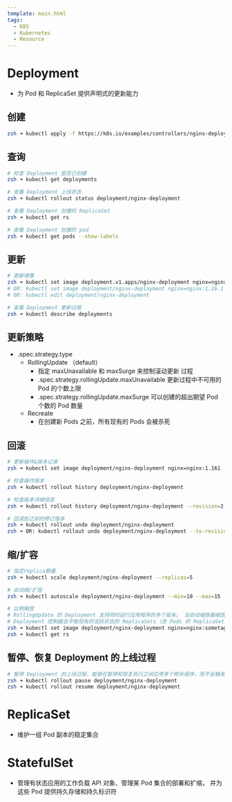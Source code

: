 ```yaml
---
template: main.html
tags:
  - K8S
  - Kubernetes
  - Resource
---
```


# Deployment

- 为 Pod 和 ReplicaSet 提供声明式的更新能力

## 创建

```bash
zsh ➜ kubectl apply -f https://k8s.io/examples/controllers/nginx-deployment.yaml
```

## 查询

```bash
# 检查 Deployment 是否已创建
zsh ➜ kubectl get deployments

# 查看 Deployment 上线状态
zsh ➜ kubectl rollout status deployment/nginx-deployment

# 查看 Deployment 创建的 ReplicaSet
zsh ➜ kubectl get rs

# 查看 Deployment 创建的 pod
zsh ➜ kubectl get pods --show-labels
```

## 更新

```bash
# 更新镜像
zsh ➜ kubectl set image deployment.v1.apps/nginx-deployment nginx=nginx:1.16.1
# OR: kubectl set image deployment/nginx-deployment nginx=nginx:1.16.1
# OR: kubectl edit deployment/nginx-deployment

# 查看 Deployment 更新过程
zsh ➜ kubectl describe deployments
```

## 更新策略

- .spec.strategy.type
  - RollingUpdate （default）
    - 指定 maxUnavailable 和 maxSurge 来控制滚动更新 过程
    - .spec.strategy.rollingUpdate.maxUnavailable 更新过程中不可用的 Pod 的个数上限
    - .spec.strategy.rollingUpdate.maxSurge 可以创建的超出期望 Pod 个数的 Pod 数量
  - Recreate
    - 在创建新 Pods 之前，所有现有的 Pods 会被杀死

## 回滚

```bash
# 更新操作&版本记录
zsh ➜ kubectl set image deployment/nginx-deployment nginx=nginx:1.161 --record=true

# 检查操作版本
zsh ➜ kubectl rollout history deployment/nginx-deployment

# 检查版本详细信息
zsh ➜ kubectl rollout history deployment/nginx-deployment --revision=2

# 回滚到之前的修订版本
zsh ➜ kubectl rollout undo deployment/nginx-deployment
zsh ➜ OR: kubectl rollout undo deployment/nginx-deployment --to-revision=2
```

## 缩/扩容

```bash
# 指定replica数量
zsh ➜ kubectl scale deployment/nginx-deployment --replicas=5

# 自动缩/扩容
zsh ➜ kubectl autoscale deployment/nginx-deployment --min=10 --max=15 --cpu-percent=80

# 比例缩放
# RollingUpdate 的 Deployment 支持同时运行应用程序的多个版本。 当自动缩放器缩放处于上线进程（仍在进行中或暂停）中的 RollingUpdate Deployment 时，
# Deployment 控制器会平衡现有的活跃状态的 ReplicaSets（含 Pods 的 ReplicaSets）中的额外副本， 以降低风险
zsh ➜ kubectl set image deployment/nginx-deployment nginx=nginx:sometag
zsh ➜ kubectl get rs
```

## 暂停、恢复 Deployment 的上线过程

```bash
# 暂停 Deployment 的上线过程，能够在暂停和恢复执行之间应用多个修补程序，而不会触发不必要的上线操作
zsh ➜ kubectl rollout pause deployment/nginx-deployment
zsh ➜ kubectl rollout resume deployment/nginx-deployment
```

# ReplicaSet

- 维护一组 Pod 副本的稳定集合

# StatefulSet

- 管理有状态应用的工作负载 API 对象、管理某 Pod 集合的部署和扩缩， 并为这些 Pod 提供持久存储和持久标识符
